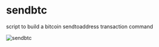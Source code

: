 # sendbtc
script to build a bitcoin sendtoaddress transaction command

![sendbtc](https://github.com/user-attachments/assets/e966dbb4-b9d9-4189-9327-d7b7ef1969c8)
